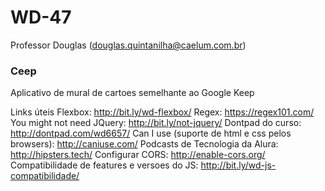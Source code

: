 # WD-47
Professor Douglas (douglas.quintanilha@caelum.com.br)

### Ceep ###

Aplicativo de mural de cartoes semelhante ao Google Keep

Links úteis
Flexbox: http://bit.ly/wd-flexbox/
Regex: https://regex101.com/
You might not need JQuery: http://bit.ly/not-jquery/
Dontpad do curso: http://dontpad.com/wd6657/
Can I use (suporte de html e css pelos browsers): http://caniuse.com/
Podcasts de Tecnologia da Alura: http://hipsters.tech/
Configurar CORS: http://enable-cors.org/
Compatibilidade de features e versoes do JS: http://bit.ly/wd-js-compatibilidade/